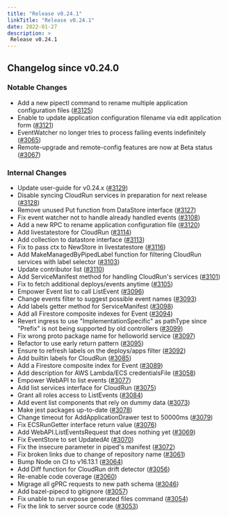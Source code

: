 ```yaml
---
title: "Release v0.24.1"
linkTitle: "Release v0.24.1"
date: 2022-01-27
description: >
 Release v0.24.1
---
```


## Changelog since v0.24.0

### Notable Changes
* Add a new pipectl command to rename multiple application configuration files ([#3125](https://github.com/pipe-cd/pipecd/pull/3125))
* Enable to update application configuration filename via edit application form ([#3121](https://github.com/pipe-cd/pipecd/pull/3121))
* EventWatcher no longer tries to process failing events indefinitely ([#3065](https://github.com/pipe-cd/pipecd/pull/3065))
* Remote-upgrade and remote-config features are now at Beta status ([#3067](https://github.com/pipe-cd/pipecd/pull/3067))

### Internal Changes
* Update user-guide for v0.24.x ([#3129](https://github.com/pipe-cd/pipecd/pull/3129))
* Disable syncing CloudRun services in preparation for next release ([#3128](https://github.com/pipe-cd/pipecd/pull/3128))
* Remove unused Put function from DataStore interface ([#3127](https://github.com/pipe-cd/pipecd/pull/3127))
* Fix event watcher not to handle already handled events ([#3108](https://github.com/pipe-cd/pipecd/pull/3108))
* Add a new RPC to rename application configuration file ([#3120](https://github.com/pipe-cd/pipecd/pull/3120))
* Add livestatestore for CloudRun ([#3114](https://github.com/pipe-cd/pipecd/pull/3114))
* Add collection to datastore interface ([#3113](https://github.com/pipe-cd/pipecd/pull/3113))
* Fix to pass ctx to NewStore in livestatestore ([#3116](https://github.com/pipe-cd/pipecd/pull/3116))
* Add MakeManagedByPipedLabel function for filtering CloudRun services with label selector ([#3103](https://github.com/pipe-cd/pipecd/pull/3103))
* Update contributor list ([#3110](https://github.com/pipe-cd/pipecd/pull/3110))
* Add ServiceManifest method for handling CloudRun's services ([#3101](https://github.com/pipe-cd/pipecd/pull/3101))
* Fix to fetch additional deploys/events anytime ([#3105](https://github.com/pipe-cd/pipecd/pull/3105))
* Empower Event list to call ListEvent ([#3096](https://github.com/pipe-cd/pipecd/pull/3096))
* Change events filter to suggest possible event names ([#3093](https://github.com/pipe-cd/pipecd/pull/3093))
* Add labels getter method for ServiceManifest ([#3098](https://github.com/pipe-cd/pipecd/pull/3098))
* Add all Firestore composite indexes for Event ([#3094](https://github.com/pipe-cd/pipecd/pull/3094))
* Revert ingress to use "ImplementationSpecific" as pathType since "Prefix" is not being supported by old controllers ([#3099](https://github.com/pipe-cd/pipecd/pull/3099))
* Fix wrong proto package name for helloworld service ([#3097](https://github.com/pipe-cd/pipecd/pull/3097))
* Refactor to use early return pattern ([#3095](https://github.com/pipe-cd/pipecd/pull/3095))
* Ensure to refresh labels on the deploys/apps filter ([#3092](https://github.com/pipe-cd/pipecd/pull/3092))
* Add builtin labels for CloudRun ([#3085](https://github.com/pipe-cd/pipecd/pull/3085))
* Add a Firestore composite index for Event ([#3089](https://github.com/pipe-cd/pipecd/pull/3089))
* Add description for AWS Lambda/ECS credentialsFile ([#3058](https://github.com/pipe-cd/pipecd/pull/3058))
* Empower WebAPI to list events ([#3077](https://github.com/pipe-cd/pipecd/pull/3077))
* Add list services interface for CloudRun ([#3075](https://github.com/pipe-cd/pipecd/pull/3075))
* Grant all roles access to ListEvents ([#3084](https://github.com/pipe-cd/pipecd/pull/3084))
* Add event list components that rely on dummy data ([#3073](https://github.com/pipe-cd/pipecd/pull/3073))
* Make jest packages up-to-date ([#3078](https://github.com/pipe-cd/pipecd/pull/3078))
* Change timeout for AddApplicationDrawer test to 50000ms ([#3079](https://github.com/pipe-cd/pipecd/pull/3079))
* Fix ECSRunGetter interface return value ([#3076](https://github.com/pipe-cd/pipecd/pull/3076))
* Add WebAPI.ListEventsRequest that does nothing yet ([#3069](https://github.com/pipe-cd/pipecd/pull/3069))
* Fix EventStore to set UpdatedAt ([#3070](https://github.com/pipe-cd/pipecd/pull/3070))
* Fix the insecure parameter in piped's manifest ([#3072](https://github.com/pipe-cd/pipecd/pull/3072))
* Fix broken links due to change of repository name ([#3061](https://github.com/pipe-cd/pipecd/pull/3061))
* Bump Node on CI to v16.13.1 ([#3064](https://github.com/pipe-cd/pipecd/pull/3064))
* Add Diff function for CloudRun drift detector ([#3056](https://github.com/pipe-cd/pipecd/pull/3056))
* Re-enable code coverage ([#3060](https://github.com/pipe-cd/pipecd/pull/3060))
* Migrage all gPRC requests to new path schema ([#3046](https://github.com/pipe-cd/pipecd/pull/3046))
* Add bazel-pipecd to gitignore ([#3057](https://github.com/pipe-cd/pipecd/pull/3057))
* Fix unable to run expose generated files command ([#3054](https://github.com/pipe-cd/pipecd/pull/3054))
* Fix the link to server source code ([#3053](https://github.com/pipe-cd/pipecd/pull/3053))

